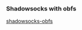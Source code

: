 ### Shadowsocks with obfs

[shadowsocks-obfs](https://github.com/barda999/personal-proxy/tree/main/shadowsocks-obfs)
